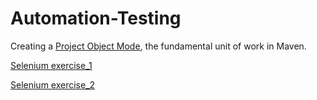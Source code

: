 # Automation-Testing

Creating a [Project Object Mode](https://github.com/DavidescuOvidiu/Automation-Testing/blob/DavidescuOvidiu-patch-1/pom.xml), the fundamental unit of work in Maven.

[Selenium exercise_1](https://github.com/DavidescuOvidiu/Automation-Testing/blob/main/Selenium%20exercises)

[Selenium exercise_2](https://github.com/DavidescuOvidiu/Automation-Testing/blob/main/Selenium%20exercise_2)
